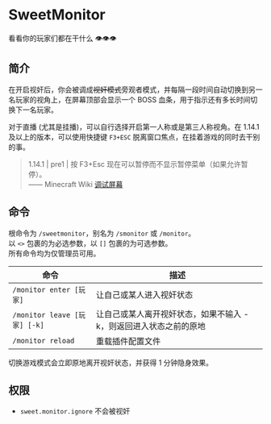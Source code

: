 # SweetMonitor

看看你的玩家们都在干什么 👁👁👁

## 简介

在开启视奸后，你会被调成~~视奸模式~~旁观者模式，并每隔一段时间自动切换到另一名玩家的视角上，在屏幕顶部会显示一个 BOSS 血条，用于指示还有多长时间切换下一名玩家。

对于直播 (尤其是挂播)，可以自行选择开启第一人称或是第三人称视角。在 1.14.1 及以上的版本，可以使用快捷键 `F3+ESC` 脱离窗口焦点，在挂着游戏的同时去干别的事。

> 1.14.1 | pre1 | 按 F3+Esc 现在可以暂停而不显示暂停菜单（如果允许暂停）。  
> —— Minecraft Wiki [调试屏幕](https://zh.minecraft.wiki/w/%E8%B0%83%E8%AF%95%E5%B1%8F%E5%B9%95#%E5%8E%86%E5%8F%B2)

## 命令

根命令为 `/sweetmonitor`，别名为 `/smonitor` 或 `/monitor`。  
以 `<>` 包裹的为必选参数，以 `[]` 包裹的为可选参数。  
所有命令均为仅管理员可用。

| 命令                         | 描述                                 |
|----------------------------|------------------------------------|
| `/monitor enter [玩家]`      | 让自己或某人进入视奸状态                       |
| `/monitor leave [玩家] [-k]` | 让自己或某人离开视奸状态，如果不输入 -k，则返回进入状态之前的原地 |
| `/monitor reload`          | 重载插件配置文件                           |

切换游戏模式会立即原地离开视奸状态，并获得 1 分钟隐身效果。

## 权限

+ `sweet.monitor.ignore` 不会被视奸
